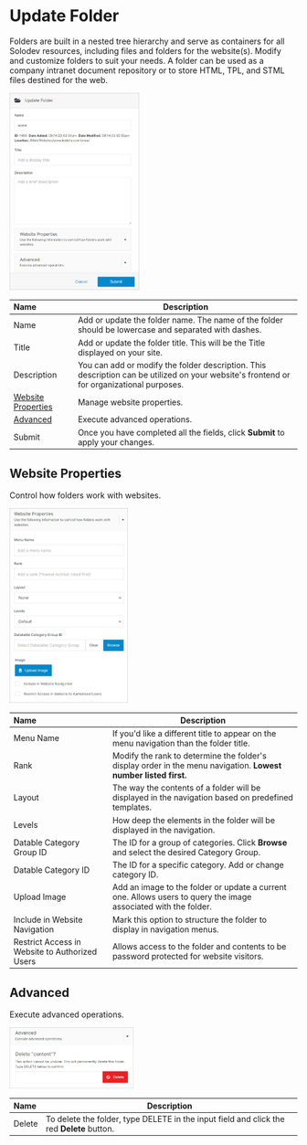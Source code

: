# Update Folder 

Folders are built in a nested tree hierarchy and serve as containers for all Solodev resources, including files and folders for the website(s). Modify and customize folders to suit your needs. A folder can be used as a company intranet document repository or to store HTML, TPL, and STML files destined for the web.

<img src="../../../../images/folders/update-folder.jpg" alt="Update Folder Modal" style="width: 45%;"></a>

**Name** | **Description**
:--- | ---
Name | Add or update the folder name. The name of the folder should be lowercase and separated with dashes.
Title | Add or update the folder title. This will be the Title displayed on your site. 
Description | You can add or modify the folder description. This description can be utilized on your website's frontend or<br> for organizational purposes.
<a href="/workspace/websites/manage-folder/update-folder/#website-properties">Website Properties</a> | Manage website properties.
<a href="/workspace/websites/manage-folder/update-folder/#advanced">Advanced</a> | Execute advanced operations.
Submit | Once you have completed all the fields, click **Submit** to apply your changes.

## Website Properties

Control how folders work with websites.

<img src="../../../../images/folders/website-properties.jpg" alt="Website Properties Accordion" style="width: 41%;"></a>

**Name** | **Description**
:--- | ---
Menu Name | If you'd like a different title to appear on the menu navigation than the folder title.
Rank | Modify the rank to determine the folder's display order in the menu navigation. **Lowest number listed first.**
Layout | The way the contents of a folder will be displayed in the navigation based on predefined templates. 
Levels | How deep the elements in the folder will be displayed in the navigation.
Datable Category Group ID | The ID for a group of categories. Click **Browse** and select the desired Category Group.
Datable Category ID | The ID for a specific category. Add or change category ID.
Upload Image | Add an image to the folder or update a current one. Allows users to query the image associated with the folder.
Include in Website Navigation | Mark this option to structure the folder to display in navigation menus.
Restrict Access in Website to Authorized Users | Allows access to the folder and contents to be password protected for website visitors.

## Advanced

Execute advanced operations.

<img src="../../../../images/folders/advanced.jpg" alt="Advanced Accordion" style="width: 43%;"></a>

**Name** | **Description**
:--- | ---
Delete | To delete the folder, type DELETE in the input field and click the red **Delete** button.